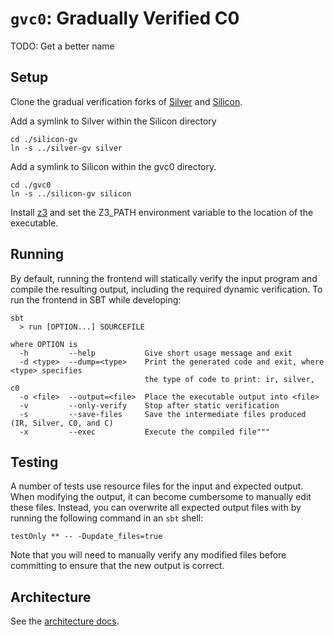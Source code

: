 # `gvc0`: Gradually Verified C0

TODO: Get a better name

## Setup
Clone the gradual verification forks of [Silver](https://github.com/gradual-verification/silver-gv) and [Silicon](https://github.com/gradual-verification/silver-gv).

Add a symlink to Silver within the Silicon directory
```
cd ./silicon-gv
ln -s ../silver-gv silver
```
Add a symlink to Silicon within the gvc0 directory.
```
cd ./gvc0
ln -s ../silicon-gv silicon
```
Install [z3](https://github.com/Z3Prover/z3/releases) and set the Z3_PATH environment variable to the location of the executable.


## Running

By default, running the frontend will statically verify the input program and compile the resulting output, including the required dynamic verification. To run the frontend in SBT while developing:

```
sbt
  > run [OPTION...] SOURCEFILE

where OPTION is
  -h         --help           Give short usage message and exit
  -d <type>  --dump=<type>    Print the generated code and exit, where <type> specifies
                              the type of code to print: ir, silver, c0
  -o <file>  --output=<file>  Place the executable output into <file>
  -v         --only-verify    Stop after static verification
  -s         --save-files     Save the intermediate files produced (IR, Silver, C0, and C)
  -x         --exec           Execute the compiled file"""
```

## Testing

A number of tests use resource files for the input and expected output. When modifying the output, it can become cumbersome to manually edit these files. Instead, you can overwrite all expected output files with by running the following command in an `sbt` shell:

    testOnly ** -- -Dupdate_files=true

Note that you will need to manually verify any modified files before committing to ensure that the new output is correct.

## Architecture

See the [architecture docs](docs/).
